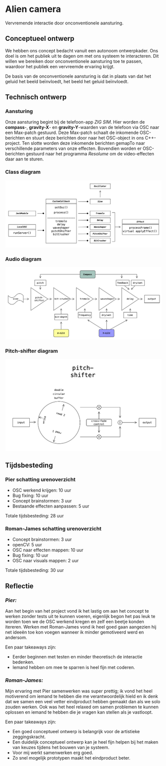 # Alien camera

Vervremende interactie door onconventionele aansturing.

## Conceptueel ontwerp

We hebben ons concept bedacht vanuit een autonoom ontwerpkader. Ons doel is om het publiek uit te dagen om met ons systeem te interacteren. Dit willen we bereiken door onconventionele aansturing toe te passen, waardoor het publiek een vervreemde ervaring krijgt.

De basis van de onconventionele aansturing is dat in plaats van dat het geluid het beeld beïnvloedt, het beeld het geluid beïnvloedt.

## Technisch ontwerp

### Aansturing

Onze aansturing begint bij de telefoon-app _ZIG SIM_. Hier worden de **compass**-, **gravity-X**- en **gravity-Y**-waarden van de telefoon via OSC naar een Max-patch gestuurd. Deze Max-patch schaalt de inkomende OSC-berichten en stuurt deze berichten door naar het OSC-object in ons C++-project. Ten slotte worden deze inkomende berichten gemapTo naar verschillende parameters van onze effecten. Bovendien worden er OSC-berichten gestuurd naar het programma _Resolume_ om de video-effecten daar aan te sturen.

### Class diagram

![diagram](img/class_diagram.png)

### Audio diagram

![diagram](img/audio_diagram.png)

### Pitch-shifter diagram

![diagram](img/pitch-shifter.png)

## Tijdsbesteding

### Pier schatting urenoverzicht

- OSC werkend krijgen: 10 uur
- Bug fixing: 10 uur
- Concept brainstormen: 3 uur
- Bestaande effecten aanpassen: 5 uur

Totale tijdsbesteding: 28 uur

### Roman-James schatting urenoverzicht

- Concept brainstormen: 3 uur
- openCV: 5 uur
- OSC naar effecten mappen: 10 uur
- Bug fixing: 10 uur
- OSC naar visuals mappen: 2 uur

Totale tijdsbesteding: 30 uur

## Reflectie

### _Pier:_

Aan het begin van het project vond ik het lastig om aan het concept te werken zonder tests uit te kunnen voeren, eigenlijk begon het pas leuk te worden toen we de OSC werkend kregen en zelf een beetje konden itereren. Werken met Roman-James vond ik heel goed gaan aangezien hij net ideeën toe kon voegen wanneer ik minder gemotiveerd werd en andersom. 

Een paar takeaways zijn:

- Eerder beginnen met testen en minder theoretisch de interactie bedenken.
- Iemand hebben om mee te sparren is heel fijn met coderen.

### _Roman-James:_

Mijn ervaring met Pier samenwerken was super prettig; ik vond het heel motiverend om iemand te hebben die me verantwoordelijk hield en ik denk dat we samen een veel vetter eindproduct hebben gemaakt dan als we solo zouden werken. Ook was het heel relaxed om samen problemen te kunnen oplossen en iemand te hebben die je vragen kan stellen als je vastloopt. 

Een paar takeaways zijn:

- Een goed conceptueel ontwerp is belangrijk voor de artistieke zeggingskracht.
- Een duidelijk conceptueel ontwerp kan je heel fijn helpen bij het maken van keuzes tijdens het bouwen van je systeem.
- Voor mij werkt samenwerken erg goed.
- Zo snel mogelijk prototypen maakt het eindproduct beter.
